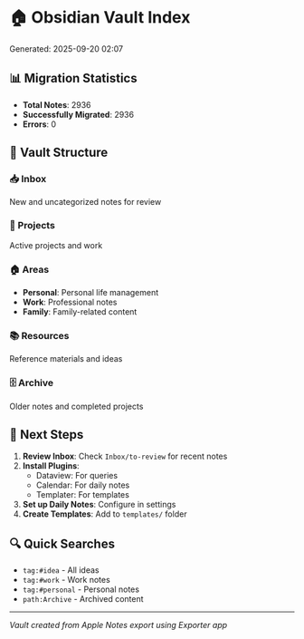 # 🏠 Obsidian Vault Index

Generated: 2025-09-20 02:07

## 📊 Migration Statistics
- **Total Notes**: 2936
- **Successfully Migrated**: 2936
- **Errors**: 0

## 📁 Vault Structure

### 📥 Inbox
New and uncategorized notes for review

### 📂 Projects
Active projects and work

### 🏠 Areas
- **Personal**: Personal life management
- **Work**: Professional notes
- **Family**: Family-related content

### 📚 Resources
Reference materials and ideas

### 🗄️ Archive
Older notes and completed projects

## 🎯 Next Steps

1. **Review Inbox**: Check `Inbox/to-review` for recent notes
2. **Install Plugins**:
   - Dataview: For queries
   - Calendar: For daily notes
   - Templater: For templates
3. **Set up Daily Notes**: Configure in settings
4. **Create Templates**: Add to `templates/` folder

## 🔍 Quick Searches

- `tag:#idea` - All ideas
- `tag:#work` - Work notes
- `tag:#personal` - Personal notes
- `path:Archive` - Archived content

---
*Vault created from Apple Notes export using Exporter app*

